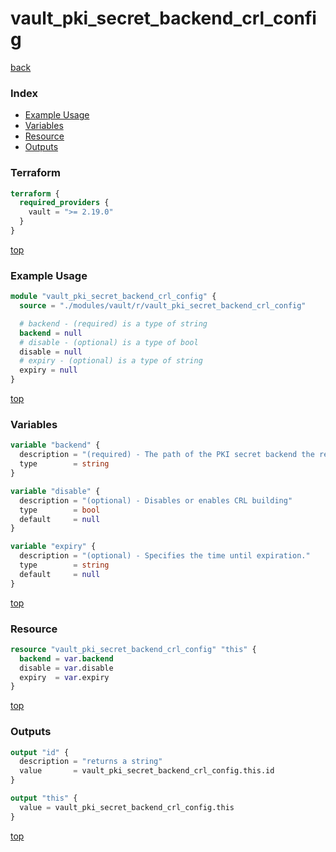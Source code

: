 # vault_pki_secret_backend_crl_config

[back](../vault.md)

### Index

- [Example Usage](#example-usage)
- [Variables](#variables)
- [Resource](#resource)
- [Outputs](#outputs)

### Terraform

```terraform
terraform {
  required_providers {
    vault = ">= 2.19.0"
  }
}
```

[top](#index)

### Example Usage

```terraform
module "vault_pki_secret_backend_crl_config" {
  source = "./modules/vault/r/vault_pki_secret_backend_crl_config"

  # backend - (required) is a type of string
  backend = null
  # disable - (optional) is a type of bool
  disable = null
  # expiry - (optional) is a type of string
  expiry = null
}
```

[top](#index)

### Variables

```terraform
variable "backend" {
  description = "(required) - The path of the PKI secret backend the resource belongs to."
  type        = string
}

variable "disable" {
  description = "(optional) - Disables or enables CRL building"
  type        = bool
  default     = null
}

variable "expiry" {
  description = "(optional) - Specifies the time until expiration."
  type        = string
  default     = null
}
```

[top](#index)

### Resource

```terraform
resource "vault_pki_secret_backend_crl_config" "this" {
  backend = var.backend
  disable = var.disable
  expiry  = var.expiry
}
```

[top](#index)

### Outputs

```terraform
output "id" {
  description = "returns a string"
  value       = vault_pki_secret_backend_crl_config.this.id
}

output "this" {
  value = vault_pki_secret_backend_crl_config.this
}
```

[top](#index)